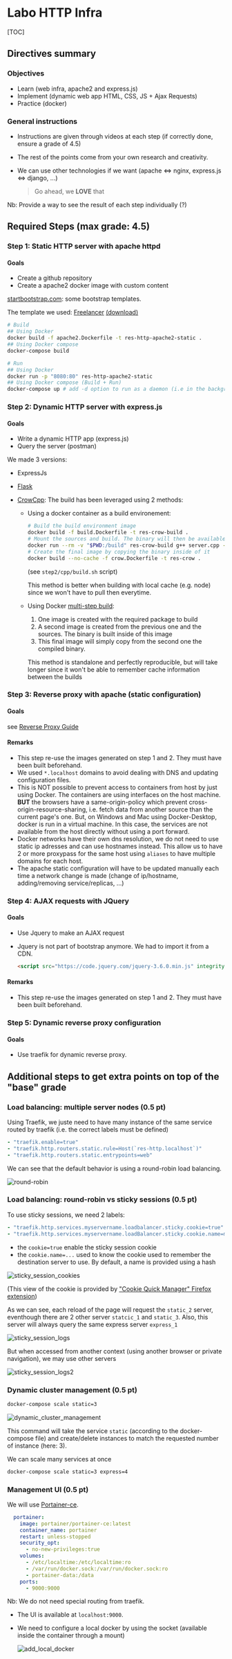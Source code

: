 # Labo HTTP Infra

[TOC]

## Directives summary

### Objectives

* Learn (web infra, apache2 and express.js)
* Implement (dynamic web app HTML, CSS, JS + Ajax Requests)
* Practice (docker)



### General instructions

* Instructions are given through videos at each step (if correctly done, ensure a grade of 4.5)

* The rest of the points come from your own research and creativity.

* We can use other technologies if we want (apache $\Leftrightarrow$ nginx, express.js $\Leftrightarrow$ django, ...)

  > Go ahead, we **LOVE** that



Nb: Provide a way to see the result of each step individually (?)

## Required Steps (max grade: 4.5)

### Step 1: Static HTTP server with apache httpd

#### Goals

* Create a github repository
* Create a apache2 docker image with custom content



[startbootstrap.com](https://startbootstrap.com/): some bootstrap templates.

The template we used: [Freelancer](https://startbootstrap.com/theme/freelancer) [(download)](https://github.com/startbootstrap/startbootstrap-freelancer/archive/gh-pages.zip)

```bash
# Build
## Using Docker
docker build -f apache2.Dockerfile -t res-http-apache2-static .
## Using Docker compose
docker-compose build

# Run
## Using Docker
docker run -p "8080:80" res-http-apache2-static
## Using Docker compose (Build + Run)
docker-compose up # add -d option to run as a daemon (i.e in the background)
```



### Step 2: Dynamic HTTP server with express.js

#### Goals

* Write a dynamic HTTP app (express.js)
* Query the server (postman)



We made 3 versions:

* ExpressJs

* [Flask](https://flask.palletsprojects.com/en/2.1.x/)

* [CrowCpp](https://github.com/CrowCpp/Crow): The build has been leveraged using 2 methods:

  * Using a docker container as a build environement:

    ```bash
    # Build the build environment image
    docker build -f build.Dockerfile -t res-crow-build .
    # Mount the sources and build. The binary will then be available in the sources' folder
    docker run --rm -v "$PWD:/build" res-crow-build g++ server.cpp -o server -lpthread
    # Create the final image by copying the binary inside of it
    docker build --no-cache -f crow.Dockerfile -t res-crow .
    ```

    (see `step2/cpp/build.sh` script)

    This method is better when building with local cache (e.g. node) since we won't have to pull then everytime.

  * Using Docker [multi-step build](https://docs.docker.com/develop/develop-images/multistage-build/):

    1. One image is created with the required package to build
    2. A second image is created from the previous one and the sources. The binary is built inside of this image
    3. This final image will simply copy from the second one the compiled binary.

    This method is standalone and perfectly reproducible, but will take longer since it won't be able to remember cache information between the builds




### Step 3: Reverse proxy with apache (static configuration)

#### Goals

see [Reverse Proxy Guide](https://httpd.apache.org/docs/2.4/en/howto/reverse_proxy.html)



#### Remarks

* This step re-use the images generated on step 1 and 2. They must have been built beforehand.
* We used `*.localhost` domains to avoid dealing with DNS and updating configuration files.
* This is NOT possible to prevent access to containers from host by just using Docker. The containers are using interfaces on the host machine. **BUT** the browsers have a same-origin-policy which prevent cross-origin-resource-sharing, i.e. fetch data from another source than the current page's one.
  But, on Windows and Mac using Docker-Desktop, docker is run in a virtual machine. In this case, the services are not available from the host directly without using a port forward.
* Docker networks have their own dns resolution, we do not need to use static ip adresses and can use hostnames instead. This allow us to have 2 or more proxypass for the same host using `aliases`  to have multiple domains for each host.
* The apache static configuration will have to be updated manually each time a network change is made (change of ip/hostname, adding/removing service/replicas, ...)



### Step 4: AJAX requests with JQuery

#### Goals

* Use Jquery to make an AJAX request

* Jquery is not part of bootstrap anymore. We had to import it from a CDN.

  ```html
  <script src="https://code.jquery.com/jquery-3.6.0.min.js" integrity="sha256-/xUj+3OJU5yExlq6GSYGSHk7tPXikynS7ogEvDej/m4=" crossorigin="anonymous"></script>
  ```




#### Remarks

* This step re-use the images generated on step 1 and 2. They must have been built beforehand.



### Step 5: Dynamic reverse proxy configuration

#### Goals

* Use traefik for dynamic reverse proxy.



## Additional steps to get extra points on top of the "base" grade

### Load balancing: multiple server nodes (0.5 pt)

Using Traefik, we juste need to have many instance of the same service routed by traefik (i.e. the correct labels must be defined)

```yaml
- "traefik.enable=true"
- "traefik.http.routers.static.rule=Host(`res-http.localhost`)"
- "traefik.http.routers.static.entrypoints=web"
```



We can see that the default behavior is using a round-robin load balancing.

![round-robin](img/round-robin.png)



### Load balancing: round-robin vs sticky sessions (0.5 pt)

To use sticky sessions, we need 2 labels:

```yaml
- "traefik.http.services.myservername.loadbalancer.sticky.cookie=true"
- "traefik.http.services.myservername.loadBalancer.sticky.cookie.name=myservice_cookie_name"
```

* the `cookie=true` enable the sticky session cookie
* the `cookie.name=...` used to know the cookie used to remember the destination server to use.
  By default, a name is provided using a hash

![sticky_session_cookies](img/sticky_session_cookies.png)

(This view of the cookie is provided by ["Cookie Quick Manager" Firefox extension](https://addons.mozilla.org/fr/firefox/addon/cookie-quick-manager/))



As we can see, each reload of the page will request the `static_2` server, eventhough there are 2 other server `statcic_1` and `static_3`. Also, this server will always query the same express server `express_1`

![sticky_session_logs](img/sticky_session_logs.png)



But when accessed from another context (using another browser or private navigation), we may use other servers

![sticky_session_logs2](img/sticky_session_logs2.png)

### Dynamic cluster management (0.5 pt)

```bash
docker-compose scale static=3
```

![dynamic_cluster_management](img/dynamic_cluster_management.png)

This command will take the service `static` (according to the docker-compose file) and create/delete instances to match the requested number of instance (here: 3).

We can scale many services at once

```bash
docker-compose scale static=3 express=4
```



### Management UI (0.5 pt)

We will use [Portainer-ce](https://docs.portainer.io/v/ce-2.9/).

```yaml
  portainer:
    image: portainer/portainer-ce:latest
    container_name: portainer
    restart: unless-stopped
    security_opt:
      - no-new-privileges:true
    volumes:
      - /etc/localtime:/etc/localtime:ro
      - /var/run/docker.sock:/var/run/docker.sock:ro
      - portainer-data:/data
    ports:
      - 9000:9000
```

Nb: We do not need special routing from traefik.

* The UI is available at `localhost:9000`.

* We need to configure a local docker by using the socket (available inside the container through a mount)

  ![add_local_docker](img/add_local_docker.png)
